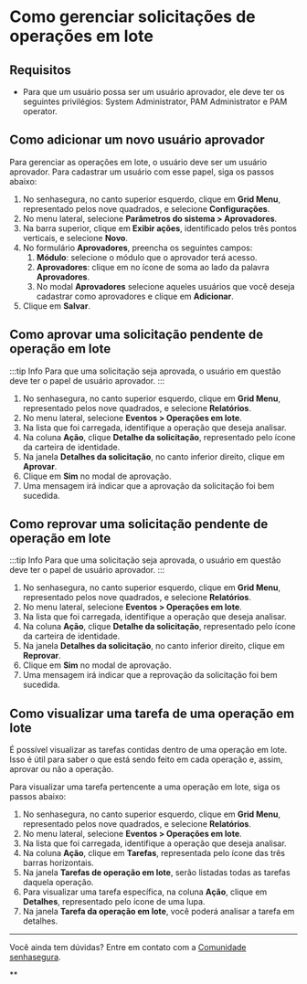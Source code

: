 # Como gerenciar solicitações de operações em lote

## Requisitos

* Para que um usuário possa ser um usuário aprovador, ele deve ter os seguintes privilégios: System Administrator, PAM Administrator e PAM operator.

## Como adicionar um novo usuário aprovador

Para gerenciar as operações em lote, o usuário deve ser um usuário aprovador. Para cadastrar um usuário com esse papel, siga os passos abaixo:

1. No senhasegura, no canto superior esquerdo, clique em **Grid Menu**, representado pelos nove quadrados, e selecione **Configurações**.
2. No menu lateral, selecione **Parâmetros do sistema > Aprovadores**.
3. Na barra superior, clique em **Exibir ações**, identificado pelos três pontos verticais, e selecione **Novo**.
4. No formulário **Aprovadores**, preencha os seguintes campos:
   1. **Módulo**: selecione o módulo que o aprovador terá acesso.
   2. **Aprovadores**: clique em no ícone de soma ao lado da palavra **Aprovadores**.
   3. No modal **Aprovadores** selecione aqueles usuários que você deseja cadastrar como aprovadores e clique em **Adicionar**.
5. Clique em **Salvar**.

## Como aprovar uma solicitação pendente de operação em lote

:::tip Info
Para que uma solicitação seja aprovada, o usuário em questão deve ter o papel de usuário aprovador.
:::

1. No senhasegura, no canto superior esquerdo, clique em **Grid Menu**, representado pelos nove quadrados, e selecione **Relatórios**.
2. No menu lateral, selecione **Eventos > Operações em lote**.
3. Na lista que foi carregada, identifique a operação que deseja analisar.
4. Na coluna **Ação**, clique **Detalhe da solicitação**, representado pelo ícone da carteira de identidade.
5. Na janela **Detalhes da solicitação**, no canto inferior direito, clique em **Aprovar**.
6. Clique em **Sim** no modal de aprovação.
7. Uma mensagem irá indicar que a aprovação da solicitação foi bem sucedida.

## Como reprovar uma solicitação pendente de operação em lote

:::tip Info
Para que uma solicitação seja aprovada, o usuário em questão deve ter o papel de usuário aprovador.
:::

1. No senhasegura, no canto superior esquerdo, clique em **Grid Menu**, representado pelos nove quadrados, e selecione **Relatórios**.
2. No menu lateral, selecione **Eventos > Operações em lote**.
3. Na lista que foi carregada, identifique a operação que deseja analisar.
4. Na coluna **Ação**, clique **Detalhe da solicitação**, representado pelo ícone da carteira de identidade.
5. Na janela **Detalhes da solicitação**, no canto inferior direito, clique em **Reprovar**.
6. Clique em **Sim** no modal de aprovação.
7. Uma mensagem irá indicar que a reprovação da solicitação foi bem sucedida.

## Como visualizar uma tarefa de uma operação em lote

É possível visualizar as tarefas contidas dentro de uma operação em lote. Isso é útil para saber o que está sendo feito em cada operação e, assim, aprovar ou não a operação.

Para visualizar uma tarefa pertencente a uma operação em lote, siga os passos abaixo:

1. No senhasegura, no canto superior esquerdo, clique em **Grid Menu**, representado pelos nove quadrados, e selecione **Relatórios**.
2. No menu lateral, selecione **Eventos > Operações em lote**.
3. Na lista que foi carregada, identifique a operação que deseja analisar.
4. Na coluna **Ação**, clique em **Tarefas**, representada pelo ícone das três barras horizontais.
5. Na janela **Tarefas de operação em lote**, serão listadas todas as tarefas daquela operação.
6. Para visualizar uma tarefa específica, na coluna **Ação**, clique em **Detalhes**, representado pelo ícone de uma lupa.
7. Na janela **Tarefa da operação em lote**, você poderá analisar a tarefa em detalhes.

---

Você ainda tem dúvidas? Entre em contato com a [Comunidade senhasegura](https://community.senhasegura.io/).

**
